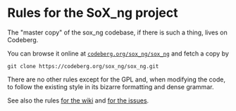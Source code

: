 # Rules for the SoX_ng project

The "master copy" of the sox_ng codebase, if there is such a thing,
lives on Codeberg.

You can browse it online at
[`codeberg.org/sox_ng/sox_ng`](https://codeberg.org/sox_ng/sox_ng)
and fetch a copy by
```
git clone https://codeberg.org/sox_ng/sox_ng.git
```

There are no other rules except for the GPL and, when modifying the code,
to follow the existing style in its bizarre formatting and dense grammar.

See also the rules [for the wiki](RULES-wiki)
and [for the issues](RULES-issues).
